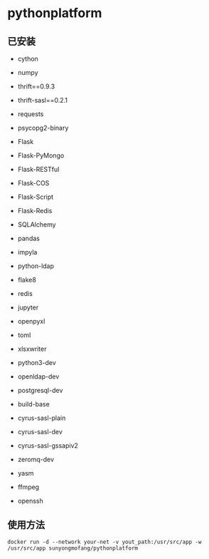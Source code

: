 # pythonplatform

## 已安装

- cython
- numpy
- thrift==0.9.3
- thrift-sasl==0.2.1
- requests
- psycopg2-binary
- Flask
- Flask-PyMongo
- Flask-RESTful
- Flask-COS
- Flask-Script
- Flask-Redis
- SQLAlchemy
- pandas
- impyla
- python-ldap
- flake8
- redis
- jupyter
- openpyxl
- toml
- xlsxwriter

- python3-dev
- openldap-dev
- postgresql-dev
- build-base
- cyrus-sasl-plain
- cyrus-sasl-dev
- cyrus-sasl-gssapiv2
- zeromq-dev
- yasm
- ffmpeg
- openssh

## 使用方法

`docker run -d --network your-net -v yout_path:/usr/src/app -w /usr/src/app sunyongmofang/pythonplatform`
